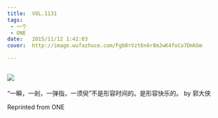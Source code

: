 ```yaml
---
title:	VOL.1131
tags:
 - 一个
 - ONE
date:	2015/11/12 1:42:03
cover:	http://image.wufazhuce.com/Fgb0rVzt6n6r8mJwK4foCo7Dmkbm

---
```

![](http://image.wufazhuce.com/Fgb0rVzt6n6r8mJwK4foCo7Dmkbm)
---

“一瞬，一剎，一弹指，一须臾”不是形容时间的。是形容快乐的。 by 郭大侠
 
Reprinted from ONE
